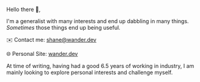 Hello there 👋,

I'm a generalist with many interests and end up dabbling in many things. _Sometimes_ those things end up being useful.


✉️ Contact me: [shane@wander.dev](mailto:shane@wander.dev)

🌐 Personal Site: [wander.dev](https://wander.dev)

At time of writing, having had a good 6.5 years of working in industry, I am mainly looking to explore personal interests and challenge myself. 
